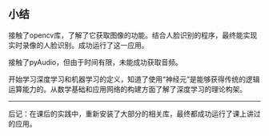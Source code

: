 ## 小结

接触了opencv库，了解了它获取图像的功能。结合人脸识别的程序，最终能实现实时录像的人脸识别。成功运行了这一应用。

接触了pyAudio，但由于时间有限，未能成功获取音频。

开始学习深度学习和机器学习的定义，知道了使用“神经元”是能够获得传统的逻辑运算能力的。从数学基础和应用网络的构建方面了解了深度学习的理论构架。

----

后记：在课后的实践中，重新安装了大部分的相关库，最终都成功运行了课上讲过的应用。